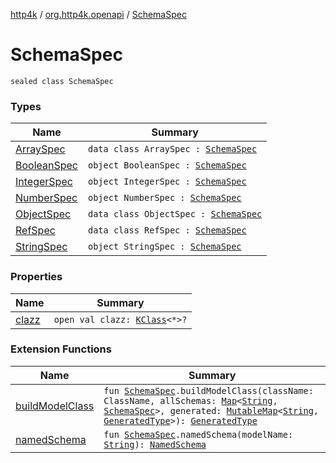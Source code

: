 [http4k](../../index.md) / [org.http4k.openapi](../index.md) / [SchemaSpec](./index.md)

# SchemaSpec

`sealed class SchemaSpec`

### Types

| Name | Summary |
|---|---|
| [ArraySpec](-array-spec/index.md) | `data class ArraySpec : `[`SchemaSpec`](./index.md) |
| [BooleanSpec](-boolean-spec.md) | `object BooleanSpec : `[`SchemaSpec`](./index.md) |
| [IntegerSpec](-integer-spec.md) | `object IntegerSpec : `[`SchemaSpec`](./index.md) |
| [NumberSpec](-number-spec.md) | `object NumberSpec : `[`SchemaSpec`](./index.md) |
| [ObjectSpec](-object-spec/index.md) | `data class ObjectSpec : `[`SchemaSpec`](./index.md) |
| [RefSpec](-ref-spec/index.md) | `data class RefSpec : `[`SchemaSpec`](./index.md) |
| [StringSpec](-string-spec.md) | `object StringSpec : `[`SchemaSpec`](./index.md) |

### Properties

| Name | Summary |
|---|---|
| [clazz](clazz.md) | `open val clazz: `[`KClass`](https://kotlinlang.org/api/latest/jvm/stdlib/kotlin.reflect/-k-class/index.html)`<*>?` |

### Extension Functions

| Name | Summary |
|---|---|
| [buildModelClass](../build-model-class.md) | `fun `[`SchemaSpec`](./index.md)`.buildModelClass(className: ClassName, allSchemas: `[`Map`](https://kotlinlang.org/api/latest/jvm/stdlib/kotlin.collections/-map/index.html)`<`[`String`](https://kotlinlang.org/api/latest/jvm/stdlib/kotlin/-string/index.html)`, `[`SchemaSpec`](./index.md)`>, generated: `[`MutableMap`](https://kotlinlang.org/api/latest/jvm/stdlib/kotlin.collections/-mutable-map/index.html)`<`[`String`](https://kotlinlang.org/api/latest/jvm/stdlib/kotlin/-string/index.html)`, `[`GeneratedType`](../-generated-type/index.md)`>): `[`GeneratedType`](../-generated-type/index.md) |
| [namedSchema](../named-schema.md) | `fun `[`SchemaSpec`](./index.md)`.namedSchema(modelName: `[`String`](https://kotlinlang.org/api/latest/jvm/stdlib/kotlin/-string/index.html)`): `[`NamedSchema`](../-named-schema/index.md) |
